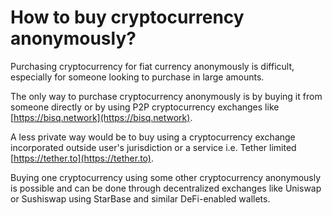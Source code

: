 # How to buy cryptocurrency anonymously?

Purchasing cryptocurrency for fiat currency anonymously is difficult, especially for someone looking to purchase in large amounts.

The only way to purchase cryptocurrency anonymously is by buying it from someone directly or by using P2P cryptocurrency exchanges like [https://bisq.network](https://bisq.network).

A less private way would be to buy using a cryptocurrency exchange incorporated outside user's jurisdiction or a service i.e. Tether limited [https://tether.to](https://tether.to).

Buying one cryptocurrency using some other cryptocurrency anonymously is possible and can be done through decentralized exchanges like Uniswap or Sushiswap using StarBase and similar DeFi-enabled wallets.
